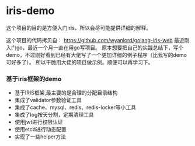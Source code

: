 # iris-demo
这个项目的目的是方便入门iris，所以会尽可能提供详细的解释。


这个项目的代码拷贝自：
https://github.com/wyanlord/golang-iris-web
最近刚入门go，最近一个月一直在用go写项目。
原本想要把自己的实践总结下，写个demo，不过刚好看到已经有大佬写了一个更加详细的例子程序（比我写的demo可好多了）。
所以干脆用大佬的项目做示例。顺便可以再学习下。




### 基于iris框架的demo
+ 基于IRIS框架,最主要的是合理的分配目录结构
+ 集成了validator参数验证工具
+ 集成了cache、mysql、redis、redis-locker等小工具
+ 集成了log按天分割，定期清理工具
+ 使用jwt进行权限认证
+ 使用etcd进行动态配置
+ 实现了一些helper方法
